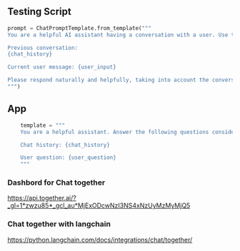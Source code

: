 ## Testing Script

```python
prompt = ChatPromptTemplate.from_template("""
You are a helpful AI assistant having a conversation with a user. Use the context from previous messages to provide relevant and coherent responses.

Previous conversation:
{chat_history}

Current user message: {user_input}

Please respond naturally and helpfully, taking into account the conversation history and context.
""")
```

## App 
```python
    template = """
    You are a helpful assistant. Answer the following questions considering the history of the conversation:

    Chat history: {chat_history}

    User question: {user_question}
    """
```

### Dashbord for Chat together

https://api.together.ai/?_gl=1*zwzu85*_gcl_au*MjExODcwNzI3NS4xNzUyMzMyMjQ5

### Chat together with langchain
https://python.langchain.com/docs/integrations/chat/together/



